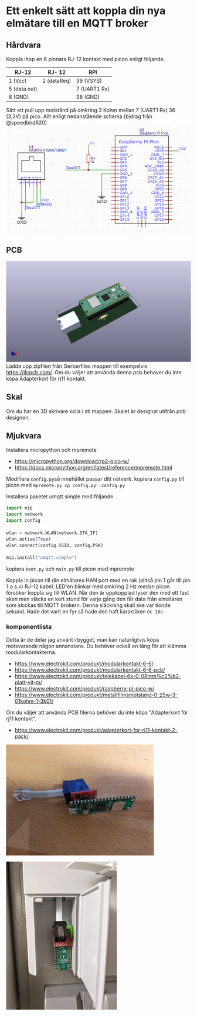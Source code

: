 
# Ett enkelt sätt att koppla din nya elmätare till en MQTT broker

## Hårdvara
Koppla ihop en 6 pinnars RJ-12 kontakt med picon enligt följande.

| RJ-12   |RJ- 12| RPI |
|---------|------|-----|
| 1 (Vcc) | 2 (dataReq)    | 39 (VSYS) |
| 5 (data out) | | 7 (UART1 Rx)
| 6 (GND) | | 38 (GND)|

Sätt ett pull upp motstånd på omkring 3 Kohm mellan 7 (UART1 Rx) 36 (3,3V) på pico. Allt enligt nedanstående schema (bidrag från @speedbird620)
![bild2](bilder/schema.png)

## PCB
![bild3](bilder/3drenderpcb.png)
Ladda upp zipfilen från Gerberfiles mappen till exempelvis https://jlcpcb.com/. 
Om du väljer att använda denna pcb behöver du inte köpa Adapterkort för rj11 kontakt.

## Skal
Om du har en 3D skrivare kolla i stl mappen. Skalet är designat utifrån pcb designen. 

## Mjukvara
Installera micropython och mpremote
* https://micropython.org/download/rp2-pico-w/
* https://docs.micropython.org/en/latest/reference/mpremote.html

Modifiera `config.py`så innehållet passar ditt nätverk.
kopiera `config.py` till picon med `mpremote.py cp config.py :config.py`

Installera paketet umqtt.simple med följande 
```python
import mip
import network
import config

wlan = network.WLAN(network.STA_IF)
wlan.active(True)
wlan.connect(config.SSID, config.PSK)

mip.install("umqtt.simple")
```

kopiera `boot.py` och `main.py` till picon med mpremote

Koppla in picon till din elmätares HAN port med en rak (alltså pin 1 går till pin 1 o.s.v) RJ-12 kabel. LED'en blinkar med omkring 2 Hz medan picon försöker koppla sig till WLAN. När den är uppkopplad lyser den med ett fast sken men släcks en kort stund för varje gång den får data från elmätaren som skickas till MQTT brokern. Denna släckning skall ske var tionde sekund. Hade det varit en fyr så hade den haft karaktären `Oc 10s`

### komponentlista
Detta är de delar jag använt i bygget, man kan naturligtvis köpa motsvarande någon annanstans. Du behöver också en tång för att klämma modularkontakterna.

* https://www.electrokit.com/produkt/modularkontakt-6-6/
* https://www.electrokit.com/produkt/modularkontakt-6-6-pcb/
* https://www.electrokit.com/produkt/telekabel-6x-0-08mm%c2%b2-platt-vit-m/
* https://www.electrokit.com/produkt/raspberry-pi-pico-w/
* https://www.electrokit.com/produkt/metallfilmsmotstand-0-25w-3-01kohm-1-3k01/
  
Om du väljer att använda PCB filerna behöver du inte köpa "Adapterkort för rj11 kontakt".
* https://www.electrokit.com/produkt/adapterkort-for-rj11-kontakt-2-pack/



![bild2](bilder/bild2.jpg)

![bild1](bilder/bild1.jpg)

